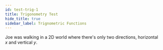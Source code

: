 ```yaml
---
id: test-trig-1
title: Trigonometry Test
hide_title: true
sidebar_label: Trignometric Functions
---
```


Joe was walking in a 2D world where there's only two directions, horizontal $x$
and vertical $y$.
